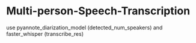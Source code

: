 # Multi-person-Speech-Transcription
use pyannote_diarization_model (detected_num_speakers) and faster_whisper (transcribe_res)
